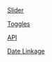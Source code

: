 [Slider](https://iuunhao.github.io/JavascriptPractice/Slider)

[Toggles](https://iuunhao.github.io/JavascriptPractice/Toggles)

[API](https://github.com/iuunhao/JavascriptPractice/tree/gh-pages/API)

[Date Linkage](https://iuunhao.github.io/JavascriptPractice/Toggles/DateLinkage)
